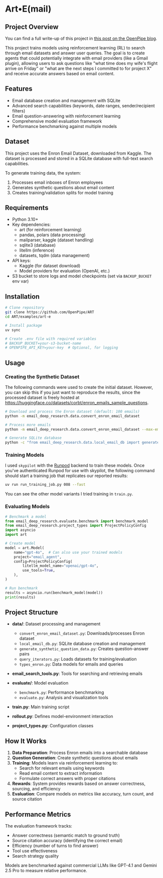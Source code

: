 # Art•E(mail)

## Project Overview

You can find a full write-up of this project in [this post on the OpenPipe blog](https://openpipe.ai/blog/art-e-mail-agent).

This project trains models using reinforcement learning (RL) to search through email datasets and answer user queries. The goal is to create agents that could potentially integrate with email providers (like a Gmail plugin), allowing users to ask questions like "what time does my wife's flight arrive on Friday" or "what are the next steps I committed to for project X" and receive accurate answers based on email content.

## Features

- Email database creation and management with SQLite
- Advanced search capabilities (keywords, date ranges, sender/recipient filters)
- Email question-answering with reinforcement learning
- Comprehensive model evaluation framework
- Performance benchmarking against multiple models

## Dataset

This project uses the Enron Email Dataset, downloaded from Kaggle. The dataset is processed and stored in a SQLite database with full-text search capabilities.

To generate training data, the system:

1. Processes email inboxes of Enron employees
2. Generates synthetic questions about email content
3. Creates training/validation splits for model training

## Requirements

- Python 3.10+
- Key dependencies:
  - art (for reinforcement learning)
  - pandas, polars (data processing)
  - mailparser, kaggle (dataset handling)
  - sqlite3 (database)
  - litellm (inference)
  - datasets, tqdm (data management)
- API keys:
  - Kaggle (for dataset download)
  - Model providers for evaluation (OpenAI, etc.)
- S3 bucket to store logs and model checkpoints (set via `BACKUP_BUCKET` env var)

## Installation

```bash
# Clone repository
git clone https://github.com/OpenPipe/ART
cd ART/examples/art-e

# Install package
uv sync

# Create .env file with required variables
# BACKUP_BUCKET=your-s3-bucket-name
# OPENPIPE_API_KEY=your-key  # Optional, for logging
```

## Usage

### Creating the Synthetic Dataset

The following commands were used to create the initial dataset. However, you can skip this if you just want to reproduce the results, since the processed dataset is freely hosted at https://huggingface.co/datasets/corbt/enron_emails_sample_questions.

```bash
# Download and process the Enron dataset (default: 100 emails)
python -m email_deep_research.data.convert_enron_email_dataset

# Process more emails
python -m email_deep_research.data.convert_enron_email_dataset --max-emails 10000

# Generate SQLite database
python -c "from email_deep_research.data.local_email_db import generate_database; generate_database(overwrite=True)"
```

### Training Models

I used `skypilot` with the [Runpod](https://www.runpod.io/) backend to train these models. Once you've authenticated Runpod for use with skypilot, the following command should start a training job that replicates our reported results:

```bash
uv run run_training_job.py 008 --fast
```

You can see the other model variants I tried training in `train.py`.

### Evaluating Models

```python
# Benchmark a model
from email_deep_research.evaluate.benchmark import benchmark_model
from email_deep_research.project_types import ProjectPolicyConfig
import asyncio
import art

# Create model
model = art.Model(
    name="gpt-4o",  # Can also use your trained models
    project="email_agent",
    config=ProjectPolicyConfig(
        litellm_model_name="openai/gpt-4o",
        use_tools=True,
    ),
)

# Run benchmark
results = asyncio.run(benchmark_model(model))
print(results)
```

## Project Structure

- **data/**: Dataset processing and management

  - `convert_enron_email_dataset.py`: Downloads/processes Enron dataset
  - `local_email_db.py`: SQLite database creation and management
  - `generate_synthetic_question_data.py`: Creates question-answer pairs
  - `query_iterators.py`: Loads datasets for training/evaluation
  - `types_enron.py`: Data models for emails and queries

- **email_search_tools.py**: Tools for searching and retrieving emails

- **evaluate/**: Model evaluation

  - `benchmark.py`: Performance benchmarking
  - `evaluate.py`: Analysis and visualization tools

- **train.py**: Main training script

- **rollout.py**: Defines model-environment interaction

- **project_types.py**: Configuration classes

## How It Works

1. **Data Preparation**: Process Enron emails into a searchable database
2. **Question Generation**: Create synthetic questions about emails
3. **Training**: Models learn via reinforcement learning to:
   - Search for relevant emails using keywords
   - Read email content to extract information
   - Formulate correct answers with proper citations
4. **Rewards**: System provides rewards based on answer correctness, sourcing, and efficiency
5. **Evaluation**: Compare models on metrics like accuracy, turn count, and source citation

## Performance Metrics

The evaluation framework tracks:

- Answer correctness (semantic match to ground truth)
- Source citation accuracy (identifying the correct email)
- Efficiency (number of turns to find answer)
- Tool use effectiveness
- Search strategy quality

Models are benchmarked against commercial LLMs like GPT-4.1 and Gemini 2.5 Pro to measure relative performance.
